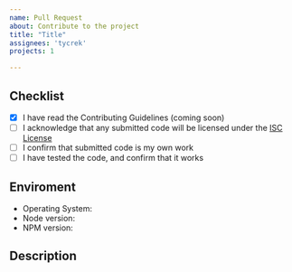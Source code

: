 ```yaml
---
name: Pull Request
about: Contribute to the project
title: "Title"
assignees: 'tycrek'
projects: 1

---
```


## Checklist
<!-- All boxes are required -->

- [x] I have read the Contributing Guidelines (coming soon)
- [ ] I acknowledge that any submitted code will be licensed under the [ISC License](https://github.com/tycrek/ass/blob/master/LICENSE)
- [ ] I confirm that submitted code is my own work
- [ ] I have tested the code, and confirm that it works

## Enviroment
<!-- Describe your development environment -->

- Operating System:
- Node version:
- NPM version:

## Description
<!-- Describe your PR in detail. Include links to any relevant Issues. -->
